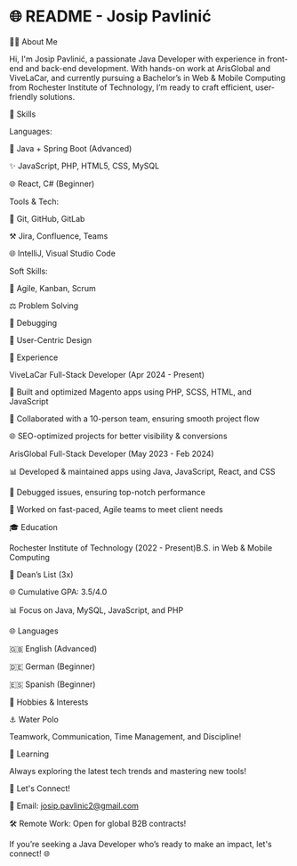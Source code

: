 # 🌐 README - Josip Pavlinić

👨‍💻 About Me

Hi, I'm Josip Pavlinić, a passionate Java Developer with experience in front-end and back-end development. With hands-on work at ArisGlobal and ViveLaCar, and currently pursuing a Bachelor’s in Web & Mobile Computing from Rochester Institute of Technology, I’m ready to craft efficient, user-friendly solutions.


🔧 Skills

Languages:

💪 Java + Spring Boot (Advanced)

✨ JavaScript, PHP, HTML5, CSS, MySQL

🌐 React, C# (Beginner)

Tools & Tech:

🔎 Git, GitHub, GitLab

⚒️ Jira, Confluence, Teams

🌐 IntelliJ, Visual Studio Code

Soft Skills:

🔄 Agile, Kanban, Scrum

⚖️ Problem Solving

🔎 Debugging

🔧 User-Centric Design


💼 Experience

ViveLaCar Full-Stack Developer (Apr 2024 - Present)

🔄 Built and optimized Magento apps using PHP, SCSS, HTML, and JavaScript

💬 Collaborated with a 10-person team, ensuring smooth project flow

🌐 SEO-optimized projects for better visibility & conversions

ArisGlobal Full-Stack Developer (May 2023 - Feb 2024)

📊 Developed & maintained apps using Java, JavaScript, React, and CSS

🔧 Debugged issues, ensuring top-notch performance

🔄 Worked on fast-paced, Agile teams to meet client needs


🎓 Education

Rochester Institute of Technology (2022 - Present)B.S. in Web & Mobile Computing

💎 Dean’s List (3x)

🌐 Cumulative GPA: 3.5/4.0

📊 Focus on Java, MySQL, JavaScript, and PHP

🌐 Languages

🇬🇧 English (Advanced)

🇩🇪 German (Beginner)

🇪🇸 Spanish (Beginner)


🌟 Hobbies & Interests

⚓ Water Polo

Teamwork, Communication, Time Management, and Discipline!

🔬 Learning

Always exploring the latest tech trends and mastering new tools!


📢 Let's Connect!

📧 Email: josip.pavlinic2@gmail.com

🛠️ Remote Work: Open for global B2B contracts!

If you’re seeking a Java Developer who’s ready to make an impact, let's connect! 🌐

